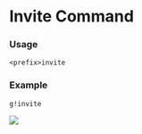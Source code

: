 # Invite Command
### Usage

`<prefix>invite`

### Example

`g!invite`

![](https://image.prntscr.com/image/8pMjCZCFT0KzopcmzA66OQ.png)

